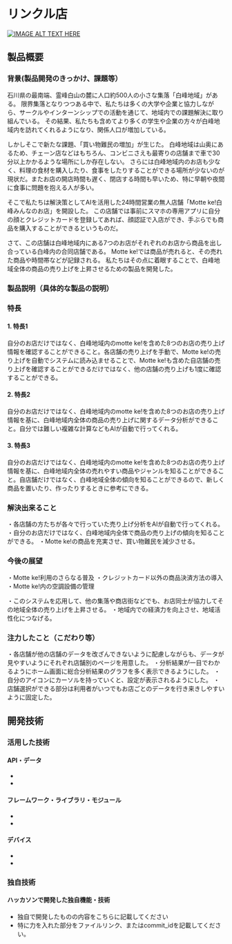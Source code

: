 # リンクル店

[![IMAGE ALT TEXT HERE](https://jphacks.com/wp-content/uploads/2024/07/JPHACKS2024_ogp.jpg)](https://www.youtube.com/watch?v=DZXUkEj-CSI)

## 製品概要
### 背景(製品開発のきっかけ、課題等）

石川県の最南端、霊峰白山の麓に人口約500人の小さな集落「白峰地域」がある。
限界集落となりつつある中で、私たちは多くの大学や企業と協力しながら、サークルやインターンシップでの活動を通じて、地域内での課題解決に取り組んでいる。
その結果、私たちも含めてより多くの学生や企業の方々が白峰地域内を訪れてくれるようになり、関係人口が増加している。

しかしそこで新たな課題、「買い物難民の増加」が生じた。
白峰地域は山奥にあるため、チェーン店などはもちろん、コンビニさえも最寄りの店舗まで車で30分以上かかるような場所にしか存在しない。
さらには白峰地域内のお店も少なく、料理の食材を購入したり、食事をしたりすることができる場所が少ないのが現状だ。またお店の開店時間も遅く、閉店する時間も早いため、特に早朝や夜間に食事に問題を抱える人が多い。

そこで私たちは解決策としてAIを活用した24時間営業の無人店舗「Motte ke!白峰みんなのお店」を開設した。
この店舗では事前にスマホの専用アプリに自分の顔とクレジットカードを登録してあれば、顔認証で入店ができ、手ぶらでも商品を購入することができるというものだ。

さて、この店舗は白峰地域内にある7つのお店がそれぞれのお店から商品を出し合っている白峰内の合同店舗である。
Motte ke!では商品が売れると、その売れた商品や時間帯などが記録される。
私たちはその点に着眼することで、白峰地域全体の商品の売り上げを上昇させるための製品を開発した。

### 製品説明（具体的な製品の説明）
### 特長
#### 1. 特長1
自分のお店だけではなく、白峰地域内のmotte ke!を含めた8つのお店の売り上げ情報を確認することができること。各店舗の売り上げを手動で、Motte ke!の売り上げを自動でシステムに読み込ませることで、Motte ke!も含めた自店舗の売り上げを確認することができるだけではなく、他の店舗の売り上げも1度に確認することができる。

#### 2. 特長2
自分のお店だけではなく、白峰地域内のmotte ke!を含めた8つのお店の売り上げ情報を基に、白峰地域内全体の商品の売り上げに関するデータ分析ができること。自分では難しい複雑な計算などもAIが自動で行ってくれる。

#### 3. 特長3
自分のお店だけではなく、白峰地域内のmotte ke!を含めた8つのお店の売り上げ情報を基に、白峰地域内全体の売れやすい商品やジャンルを知ることができること。自店舗だけではなく、白峰地域全体の傾向を知ることができるので、新しく商品を置いたり、作ったりするときに参考にできる。


### 解決出来ること
・各店舗の方たちが各々で行っていた売り上げ分析をAIが自動で行ってくれる。
・自分のお店だけではなく、白峰地域内全体で商品の売り上げの傾向を知ることができる。
・Motte ke!の商品を充実させ、買い物難民を減少させる。

### 今後の展望
・Motte ke!利用のさらなる普及
・クレジットカード以外の商品決済方法の導入
・Motte ke!内の空調設備の管理

・このシステムを応用して、他の集落や商店街などでも、お店同士が協力してその地域全体の売り上げを上昇させる。
・地域内での経済力を向上させ、地域活性化につなげる。

### 注力したこと（こだわり等）
・各店舗が他の店舗のデータを改ざんできないように配慮しながらも、データが見やすいようにそれぞれ店舗別のページを用意した。
・分析結果が一目でわかるようにホーム画面に総合分析結果のグラフを多く表示できるようにした。
・自分のアイコンにカーソルを持っていくと、設定が表示されるようにした。
・店舗選択ができる部分は利用者がいつでもお店ごとのデータを行き来きしやすいように固定した。 

## 開発技術
### 活用した技術
#### API・データ
* 
* 

#### フレームワーク・ライブラリ・モジュール
* 
* 

#### デバイス
* 
* 

### 独自技術
#### ハッカソンで開発した独自機能・技術
* 独自で開発したものの内容をこちらに記載してください
* 特に力を入れた部分をファイルリンク、またはcommit_idを記載してください。
